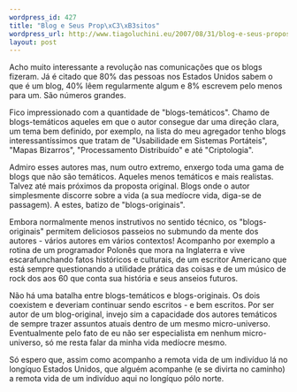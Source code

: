 ```yaml
--- 
wordpress_id: 427
title: "Blog e Seus Prop\xC3\xB3sitos"
wordpress_url: http://www.tiagoluchini.eu/2007/08/31/blog-e-seus-propositos/
layout: post
---
```

Acho muito interessante a revolução nas comunicações que os blogs fizeram. Já é citado que 80% das pessoas nos Estados Unidos sabem o que é um blog, 40% lêem regularmente algum e 8% escrevem pelo menos para um. São números grandes.

Fico impressionado com a quantidade de "blogs-temáticos". Chamo de blogs-temáticos aqueles em que o autor consegue dar uma direção clara, um tema bem definido, por exemplo, na lista do meu agregador tenho blogs interessantíssimos que tratam de "Usabilidade em Sistemas Portáteis", "Mapas Bizarros", "Processamento Distribuído" e até "Criptologia".

Admiro esses autores mas, num outro extremo, enxergo toda uma gama de blogs que não são temáticos. Aqueles menos temáticos e mais realistas. Talvez até mais próximos da proposta original. Blogs onde o autor simplesmente discorre sobre a vida (a sua medíocre vida, diga-se de passagem). A estes, batizo de "blogs-originais".

Embora normalmente menos instrutivos no sentido técnico, os "blogs-originais" permitem deliciosos passeios no submundo da mente dos autores - vários autores em vários contextos! Acompanho por exemplo a rotina de um programador Polonês que mora na Inglaterra e vive escarafunchando fatos históricos e culturais, de um escritor Americano que está sempre questionando a utilidade prática das coisas e de um músico de rock dos aos 60 que conta sua história e seus anseios futuros.

Não há uma batalha entre blogs-temáticos e blogs-originais. Os dois coexistem e deveriam continuar sendo escritos - e bem escritos. Por ser autor de um blog-original, invejo sim a capacidade dos autores temáticos de sempre trazer assuntos atuais dentro de um mesmo micro-universo. Eventualmente pelo fato de eu não ser especialista em nenhum micro-universo, só me resta falar da minha vida medíocre mesmo.

Só espero que, assim como acompanho a remota vida de um indivíduo lá no longíquo Estados Unidos, que alguém acompanhe (e se divirta no caminho) a remota vida de um indivíduo aqui no longíquo pólo norte.
